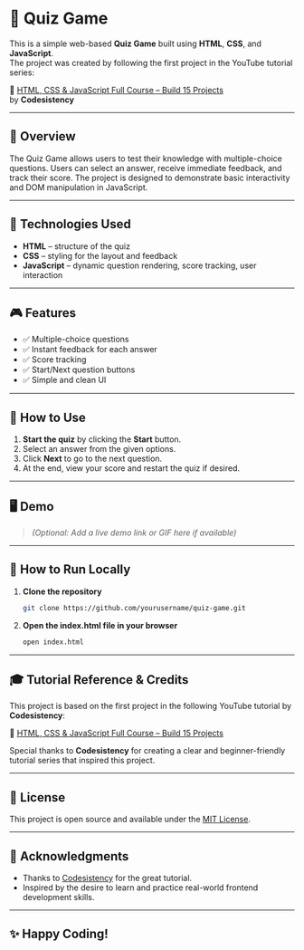 # 🧠 Quiz Game

This is a simple web-based **Quiz Game** built using **HTML**, **CSS**, and **JavaScript**.  
The project was created by following the first project in the YouTube tutorial series:

🎥 [HTML, CSS & JavaScript Full Course – Build 15 Projects](https://www.youtube.com/watch?v=kAiX0itnonM&list=WL&index=4)  
by **Codesistency**

---

## 📌 Overview

The Quiz Game allows users to test their knowledge with multiple-choice questions. Users can select an answer, receive immediate feedback, and track their score. The project is designed to demonstrate basic interactivity and DOM manipulation in JavaScript.

---

## 🚀 Technologies Used

- **HTML** – structure of the quiz
- **CSS** – styling for the layout and feedback
- **JavaScript** – dynamic question rendering, score tracking, user interaction

---

## 🎮 Features

- ✅ Multiple-choice questions
- ✅ Instant feedback for each answer
- ✅ Score tracking
- ✅ Start/Next question buttons
- ✅ Simple and clean UI

---

## 🧪 How to Use

1. **Start the quiz** by clicking the **Start** button.
2. Select an answer from the given options.
3. Click **Next** to go to the next question.
4. At the end, view your score and restart the quiz if desired.

---

## 🖥️ Demo

> _(Optional: Add a live demo link or GIF here if available)_

---

## 📂 How to Run Locally

1. **Clone the repository**

   ```bash
   git clone https://github.com/yourusername/quiz-game.git
   ```

2. **Open the index.html file in your browser**
   ```bash
   open index.html
   ```

---

## 🎓 Tutorial Reference & Credits

This project is based on the first project in the following YouTube tutorial by **Codesistency**:

🔗 [HTML, CSS & JavaScript Full Course – Build 15 Projects](https://www.youtube.com/watch?v=kAiX0itnonM&list=WL&index=4)

Special thanks to **Codesistency** for creating a clear and beginner-friendly tutorial series that inspired this project.

---

## 📄 License

This project is open source and available under the [MIT License](LICENSE).

---

## 🙌 Acknowledgments

- Thanks to [Codesistency](https://www.youtube.com/@Codesistency) for the great tutorial.
- Inspired by the desire to learn and practice real-world frontend development skills.

---

## ✨ Happy Coding!
